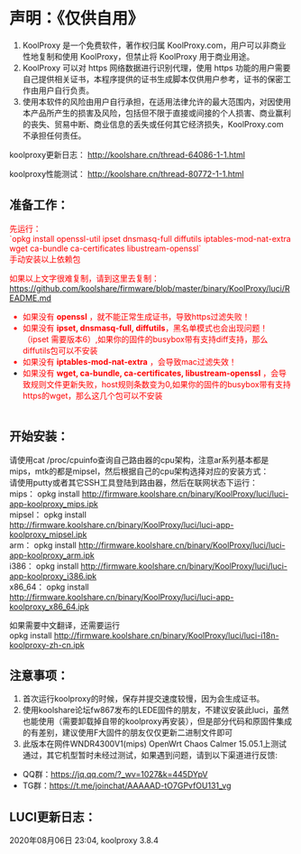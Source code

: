 # 声明：《仅供自用》    
1. KoolProxy 是一个免费软件，著作权归属 KoolProxy.com，用户可以非商业性地复制和使用 KoolProxy，但禁止将 KoolProxy 用于商业用途。
2. KoolProxy 可以对 https 网络数据进行识别代理，使用 https 功能的用户需要自己提供相关证书，本程序提供的证书生成脚本仅供用户参考，证书的保密工作由用户自行负责。
3. 使用本软件的风险由用户自行承担，在适用法律允许的最大范围内，对因使用本产品所产生的损害及风险，包括但不限于直接或间接的个人损害、商业赢利的丧失、贸易中断、商业信息的丢失或任何其它经济损失，KoolProxy.com 不承担任何责任。

koolproxy更新日志：
http://koolshare.cn/thread-64086-1-1.html

koolproxy性能测试：
http://koolshare.cn/thread-80772-1-1.html


## 准备工作：
<font color=red>
先运行：</br>
`opkg install openssl-util  ipset dnsmasq-full diffutils iptables-mod-nat-extra wget ca-bundle ca-certificates libustream-openssl`</br>
手动安装以上依赖包</br>

如果以上文字很难复制，请到这里去复制：https://github.com/koolshare/firmware/blob/master/binary/KoolProxy/luci/README.md</br>

* 如果没有 **openssl** ，就不能正常生成证书，导致https过滤失败！
* 如果没有 **ipset, dnsmasq-full, diffutils**，黑名单模式也会出现问题！（ipset 需要版本6）,如果你的固件的busybox带有支持diff支持，那么diffutils包可以不安装
* 如果没有 **iptables-mod-nat-extra** ，会导致mac过滤失效！
* 如果没有 **wget, ca-bundle, ca-certificates, libustream-openssl** ，会导致规则文件更新失败，host规则条数变为0,如果你的固件的busybox带有支持https的wget，那么这几个包可以不安装
</br></font></br>

## 开始安装：
请使用cat /proc/cpuinfo查询自己路由器的cpu架构，注意ar系列基本都是mips，mtk的都是mipsel，然后根据自己的cpu架构选择对应的安装方式：</br>
请使用putty或者其它SSH工具登陆到路由器，然后在联网状态下运行：</br>
mips：		opkg install http://firmware.koolshare.cn/binary/KoolProxy/luci/luci-app-koolproxy_mips.ipk </br>
mipsel：	opkg install http://firmware.koolshare.cn/binary/KoolProxy/luci/luci-app-koolproxy_mipsel.ipk </br>
arm：		opkg install http://firmware.koolshare.cn/binary/KoolProxy/luci/luci-app-koolproxy_arm.ipk </br>
i386：		opkg install http://firmware.koolshare.cn/binary/KoolProxy/luci/luci-app-koolproxy_i386.ipk </br>
x86_64：	opkg install http://firmware.koolshare.cn/binary/KoolProxy/luci/luci-app-koolproxy_x86_64.ipk </br>

如果需要中文翻译，还需要运行</br>
opkg install http://firmware.koolshare.cn/binary/KoolProxy/luci/luci-i18n-koolproxy-zh-cn.ipk

## 注意事项：
1. 首次运行koolproxy的时候，保存并提交速度较慢，因为会生成证书。
2. 使用koolshare论坛fw867发布的LEDE固件的朋友，不建议安装此luci，虽然也能使用（需要卸载掉自带的koolproxy再安装），但是部分代码和原固件集成的有差别，建议使用F大固件的朋友仅仅更新二进制文件即可
3. 此版本在网件WNDR4300V1(mips) OpenWrt Chaos Calmer 15.05.1上测试通过，其它机型暂时未经过测试，如果遇到问题，请到以下渠道进行反馈:
* QQ群：https://jq.qq.com/?_wv=1027&k=445DYpV </br>
* TG群：https://t.me/joinchat/AAAAAD-tO7GPvfOU131_vg

## LUCI更新日志：
2020年08月06日 23:04, koolproxy 3.8.4

